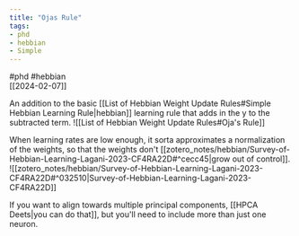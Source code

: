 ```yaml
---
title: "Ojas Rule"
tags:
- phd
- hebbian
- Simple
---
```

#phd #hebbian  
[[2024-02-07]]

An addition to the basic [[List of Hebbian Weight Update Rules#Simple Hebbian Learning Rule|hebbian]] learning rule that adds in the y to the subtracted term. 
![[List of Hebbian Weight Update Rules#Oja's Rule]]

When learning rates are low enough, it sorta approximates a normalization of the weights, so that the weights don't [[zotero_notes/hebbian/Survey-of-Hebbian-Learning-Lagani-2023-CF4RA22D#^cecc45|grow out of control]]. 
![[zotero_notes/hebbian/Survey-of-Hebbian-Learning-Lagani-2023-CF4RA22D#^032510|Survey-of-Hebbian-Learning-Lagani-2023-CF4RA22D]]

If you want to align towards multiple principal components, [[HPCA Deets|you can do that]], but you'll need to include more than just one neuron.